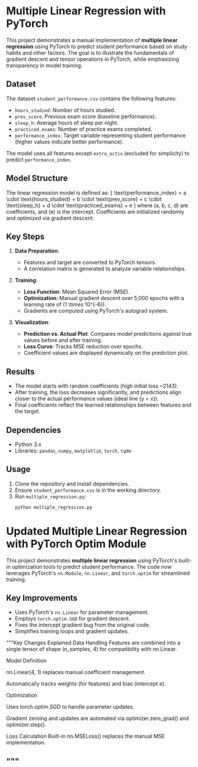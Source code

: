 # Multiple Linear Regression with PyTorch

This project demonstrates a manual implementation of **multiple linear regression** using PyTorch to predict student performance based on study habits and other factors. The goal is to illustrate the fundamentals of gradient descent and tensor operations in PyTorch, while emphasizing transparency in model training.

## Dataset
The dataset `student_performance.csv` contains the following features:
- `hours_studied`: Number of hours studied.
- `prev_score`: Previous exam score (baseline performance).
- `sleep_h`: Average hours of sleep per night.
- `practiced_exams`: Number of practice exams completed.
- `performance_index`: Target variable representing student performance (higher values indicate better performance).

The model uses all features except `extra_activ` (excluded for simplicity) to predict `performance_index`.

## Model Structure
The linear regression model is defined as:
\[
\text{performance\_index} = a \cdot \text{hours\_studied} + b \cdot \text{prev\_score} + c \cdot \text{sleep\_h} + d \cdot \text{practiced\_exams} + e
\]
where \(a, b, c, d\) are coefficients, and \(e\) is the intercept. Coefficients are initialized randomly and optimized via gradient descent.

## Key Steps
1. **Data Preparation**:  
   - Features and target are converted to PyTorch tensors.
   - A correlation matrix is generated to analyze variable relationships.

2. **Training**:
   - **Loss Function**: Mean Squared Error (MSE).
   - **Optimization**: Manual gradient descent over 5,000 epochs with a learning rate of \(1 \times 10^{-6}\).
   - Gradients are computed using PyTorch's autograd system.

3. **Visualization**:
   - **Prediction vs. Actual Plot**: Compares model predictions against true values before and after training.
   - **Loss Curve**: Tracks MSE reduction over epochs.
   - Coefficient values are displayed dynamically on the prediction plot.

## Results
- The model starts with random coefficients (high initial loss ~2143).
- After training, the loss decreases significantly, and predictions align closer to the actual performance values (ideal line \(y = x\)).
- Final coefficients reflect the learned relationships between features and the target.

## Dependencies
- Python 3.x
- Libraries: `pandas`, `numpy`, `matplotlib`, `torch`, `tqdm`

## Usage
1. Clone the repository and install dependencies.
2. Ensure `student_performance.csv` is in the working directory.
3. Run `multiple_regression.py`:
   ```bash
   python multiple_regression.py


# Updated Multiple Linear Regression with PyTorch Optim Module

This project demonstrates **multiple linear regression** using PyTorch's built-in optimization tools to predict student performance. The code now leverages PyTorch's `nn.Module`, `nn.Linear`, and `torch.optim` for streamlined training.

## Key Improvements
- Uses PyTorch's `nn.Linear` for parameter management.
- Employs `torch.optim.SGD` for gradient descent.
- Fixes the intercept gradient bug from the original code.
- Simplifies training loops and gradient updates.

"""Key Changes Explained
Data Handling
Features are combined into a single tensor of shape (n_samples, 4) for compatibility with nn.Linear.

Model Definition

nn.Linear(4, 1) replaces manual coefficient management.

Automatically tracks weights (for features) and bias (intercept e).

Optimization

Uses torch.optim.SGD to handle parameter updates.

Gradient zeroing and updates are automated via optimizer.zero_grad() and optimizer.step().

Loss Calculation
Built-in nn.MSELoss() replaces the manual MSE implementation.

"""
---